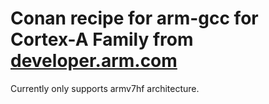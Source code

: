 # Conan recipe for arm-gcc for Cortex-A Family from [developer.arm.com](https://developer.arm.com/tools-and-software/open-source-software/developer-tools/gnu-toolchain/gnu-a/downloads)
Сurrently only supports armv7hf architecture.
